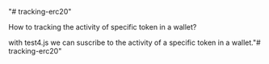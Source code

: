 "# tracking-erc20" 

How to tracking the activity of specific token in a wallet? 

with test4.js we can suscribe to the activity of a specific token in a wallet."# tracking-erc20" 
